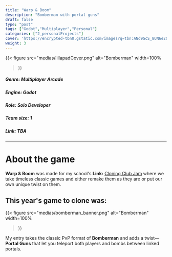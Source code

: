 ```yaml
---
title: "Warp & Boom"
description: "Bomberman with portal guns"
draft: false
type: "post"
tags: ["Godot","Multiplayer","Personal"]
categories: ["2_personalProjects"]
cover: 'https://encrypted-tbn0.gstatic.com/images?q=tbn:ANd9GcS_8UN6e2O0DfZcvcgySvYIAn3ukQBikKNFWg&s'
weight: 3
---
```



{{< figure 
src="medias/lillapadCover.png" 
alt="Bomberman"
width=100%
>}}

##### **Genre:** Multiplayer Arcade
#####  **Engine:** Godot
#####  **Role:** Solo Developer
##### **Team size:** 1
#####  **Link:** *TBA*
---

# About the game

**Warp & Boom** was made for my school's **Link:** <a href="https://itch.io/jam/cloning-club-2025" target="_blank">Cloning Club Jam</a>  where we take timeless classic games and either remake them as they are or put our own unique twist on them.

## This year's game to clone was:


{{< figure 
src="medias/bomberman_banner.png" 
alt="Bomberman"
width=100%
>}}


My entry takes the classic PvP format of **Bomberman** and adds a twist—**Portal Guns** that let you teleport both players and bombs between linked portals.